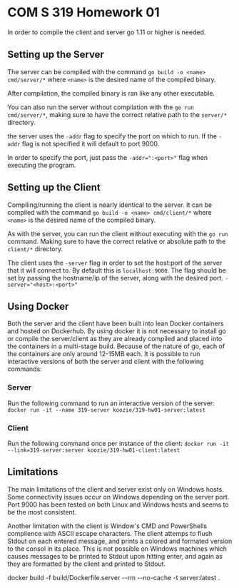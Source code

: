 # COM S 319 Homework 01

In order to compile the client and server go 1.11 or higher is needed.

## Setting up the Server

The server can be compiled with the command `go build -o <name> cmd/server/*` where `<name>` is the desired name of the compiled binary.

After compilation, the compiled binary is ran like any other executable.

You can also run the server without compilation with the `go run cmd/server/*`, making sure to have the correct relative path to the `server/*` directory.

the server uses the `-addr` flag to specify the port on which to run. If the `-addr` flag is not specified it will default to port 9000.

In order to specify the port, just pass the `-addr=":<port>"` flag when executing the program.

## Setting up the Client

Compiling/running the client is nearly identical to the server. It can be compiled with the command `go build -o <name> cmd/client/*` where `<name>` is the desired name of the compiled binary.

As with the server, you can run the client without executing with the `go run` command. Making sure to have the correct relative or absolute path to the `client/*` directory.

The client uses the `-server` flag in order to set the host:port of the server that it will connect to. By default this is `localhost:9000`. The flag should be set by passing the hostname/ip of the server, along with the desired port. `-server="<host>:<port>"`

## Using Docker

Both the server and the client have been built into lean Docker containers and
hosted on Dockerhub. By using docker it is not necessary to install go or compile the server/client as they are already compiled and placed into the containers in a multi-stage build. Because of the nature of go, each of the containers are only around 12-15MB each. It is possible to run interactive versions of both the server and client with the following commands:

### Server
Run the following command to run an interactive version of the server:
`docker run -it --name 319-server koozie/319-hw01-server:latest`

### Client
Run the following command once per instance of the client:
`docker run -it --link=319-server:server koozie/319-hw01-client:latest`

## Limitations

The main limitations of the client and server exist only on Windows hosts. Some connectivity issues occur on Windows depending on the server port. Port 9000 has been tested on both Linux and Windows hosts and seems to be the most consistent.

Another limitation with the client is Window's CMD and PowerShells complience with ASCII escape characters. The client attemps to flush Stdout on each entered message, and prints a colored and formated version to the consol in its place. This is not possible on Windows machines which causes messages to be printed to Stdout upon hitting enter, and again as they are formatted by the client and printed to Stdout.

docker build -f build/Dockerfile.server --rm --no-cache -t server:latest .
